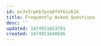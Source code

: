 ```yaml
---
id: px3v5rpkb7psq8f4f6sob1k
title: Frequently Asked Questions
desc: ''
updated: 1674951653701
created: 1674951640686
---
```


